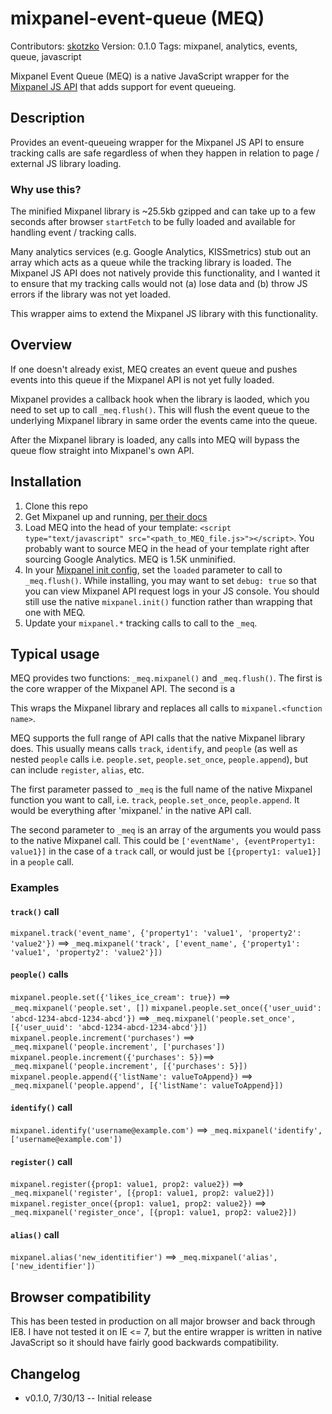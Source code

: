 mixpanel-event-queue (MEQ)
====================
Contributors: [skotzko](https://github.com/skotzko)
Version: 0.1.0
Tags: mixpanel, analytics, events, queue, javascript

Mixpanel Event Queue (MEQ) is a native JavaScript wrapper for the [Mixpanel JS API](https://mixpanel.com/docs/integration-libraries/javascript-full-api) that adds support for event queueing.

## Description
Provides an event-queueing wrapper for the Mixpanel JS API to ensure tracking calls are safe regardless of when they happen in relation to page / external JS library loading.

### Why use this?
The minified Mixpanel library is ~25.5kb gzipped and can take up to a few seconds after browser `startFetch` to be fully loaded and available for handling event / tracking calls. 

Many analytics services (e.g. Google Analytics, KISSmetrics) stub out an array which acts as a queue while the tracking library is loaded. The Mixpanel JS API does not natively provide this functionality, and I wanted it to ensure that my tracking calls would not (a) lose data and (b) throw JS errors if the library was not yet loaded.

This wrapper aims to extend the Mixpanel JS library with this functionality.

## Overview
If one doesn't already exist, MEQ creates an event queue and pushes events into this queue if the Mixpanel API is not yet fully loaded. 

Mixpanel provides a callback hook when the library is laoded, which you need to set up to call `_meq.flush()`. This will flush the event queue to the underlying Mixpanel library in same order the events came into the queue.

After the Mixpanel library is loaded, any calls into MEQ will bypass the queue flow straight into Mixpanel's own API.

## Installation
1. Clone this repo
2. Get Mixpanel up and running, [per their docs](https://mixpanel.com/docs/getting-started/step-by-step-integration-tutorial)
3. Load MEQ into the head of your template: `<script type="text/javascript" src="<path_to_MEQ_file.js>"></script>`. You probably want to source MEQ in the head of your template right after sourcing Google Analytics. MEQ is 1.5K unminified.
4. In your [Mixpanel init config](https://mixpanel.com/docs/integration-libraries/javascript-full-api#init), set the `loaded` parameter to call to `_meq.flush()`. While installing, you may want to set `debug: true` so that you can view Mixpanel API request logs in your JS console. You should still use the native `mixpanel.init()` function rather than wrapping that one with MEQ.
5. Update your `mixpanel.*` tracking calls to call to the `_meq`. 


## Typical usage
MEQ provides two functions: `_meq.mixpanel()` and `_meq.flush()`. The first is the core wrapper of the Mixpanel API. The second is a 

This wraps the Mixpanel library and replaces all calls to `mixpanel.<function name>`.

MEQ supports the full range of API calls that the native Mixpanel library does. This usually means calls `track`, `identify`, and `people` (as well as nested `people` calls i.e. `people.set`, `people.set_once`, `people.append`), but can include `register`, `alias`, etc.

The first parameter passed to `_meq` is the full name of the native Mixpanel function you want to call, i.e. `track`, `people.set_once`, `people.append`. It would be everything after 'mixpanel.' in the native API call.

The second parameter to `_meq` is an array of the arguments you would pass to the native Mixpanel call. This could be `['eventName', {eventProperty1: value1}]` in the case of a `track` call, or would just be `[{property1: value1}]` in a `people` call. 

### Examples
#### `track()` call
`mixpanel.track('event_name', {'property1': 'value1', 'property2': 'value2'})` ==> `_meq.mixpanel('track', ['event_name', {'property1': 'value1', 'property2': 'value2'}])`


#### `people()` calls
`mixpanel.people.set({'likes_ice_cream': true})` ==> `_meq.mixpanel('people.set', [])`
`mixpanel.people.set_once({'user_uuid': 'abcd-1234-abcd-1234-abcd'})` ==> `_meq.mixpanel('people.set_once', [{'user_uuid': 'abcd-1234-abcd-1234-abcd'}])`
`mixpanel.people.increment('purchases')` ==> `_meq.mixpanel('people.increment', ['purchases'])`
`mixpanel.people.increment({'purchases': 5})`==> `_meq.mixpanel('people.increment', [{'purchases': 5}])`
`mixpanel.people.append({'listName': valueToAppend})` ==> `_meq.mixpanel('people.append', [{'listName': valueToAppend}])`


#### `identify()` call
`mixpanel.identify('username@example.com')` ==> `_meq.mixpanel('identify', ['username@example.com'])`


#### `register()` call
`mixpanel.register({prop1: value1, prop2: value2})` ==> `_meq.mixpanel('register', [{prop1: value1, prop2: value2}])`
`mixpanel.register_once({prop1: value1, prop2: value2})` ==> `_meq.mixpanel('register_once', [{prop1: value1, prop2: value2}])`


#### `alias()` call
`mixpanel.alias('new_identitifier')` ==> `_meq.mixpanel('alias', ['new_identifier'])`


## Browser compatibility
This has been tested in production on all major browser and back through IE8. I have not tested it on IE <= 7, but the entire wrapper is written in native JavaScript so it should have fairly good backwards compatibility.

## Changelog
* v0.1.0, 7/30/13 -- Initial release